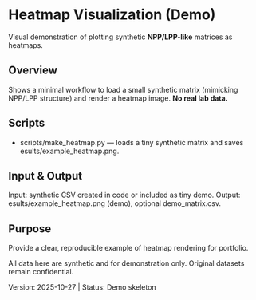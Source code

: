 ﻿# Heatmap Visualization (Demo)

Visual demonstration of plotting synthetic **NPP/LPP-like** matrices as heatmaps.

## Overview
Shows a minimal workflow to load a small synthetic matrix (mimicking NPP/LPP structure)
and render a heatmap image. **No real lab data.**

## Scripts
- scripts/make_heatmap.py — loads a tiny synthetic matrix and saves esults/example_heatmap.png.

## Input & Output
Input: synthetic CSV created in code or included as tiny demo.
Output: esults/example_heatmap.png (demo), optional demo_matrix.csv.

## Purpose
Provide a clear, reproducible example of heatmap rendering for portfolio.

 All data here are synthetic and for demonstration only. Original datasets remain confidential.

Version: 2025-10-27 | Status: Demo skeleton
